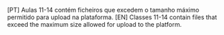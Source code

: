 [PT] Aulas 11-14 contém ficheiros que excedem o tamanho máximo permitido para upload na plataforma.
[EN] Classes 11-14 contain files that exceed the maximum size allowed for upload to the platform.
